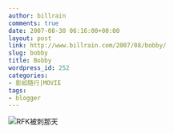 ```yaml
---
author: billrain
comments: true
date: 2007-08-30 06:16:00+00:00
layout: post
link: http://www.billrain.com/2007/08/bobby/
slug: bobby
title: Bobby
wordpress_id: 252
categories:
- 影如随行|MOVIE
tags:
- blogger
---
```


[![](http://bp3.blogger.com/_lAHIYwHGO4A/RtZiX7y46BI/AAAAAAAAB8g/1BSo8Z0Wds4/s400/U1825P28T3D1224279F326DT20060831003119.jpg)](http://bp3.blogger.com/_lAHIYwHGO4A/RtZiX7y46BI/AAAAAAAAB8g/1BSo8Z0Wds4/s1600-h/U1825P28T3D1224279F326DT20060831003119.jpg)RFK被刺那天
